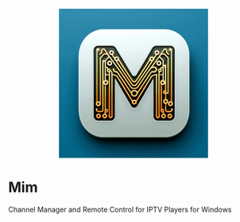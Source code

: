 <p align="center">
	<img src="Mim.png" width="300" height="300" alt="Shine">  
</p>

# Mim
Channel Manager and Remote Control for IPTV Players for Windows
